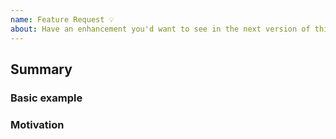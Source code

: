 ```yaml
---
name: Feature Request 💡
about: Have an enhancement you'd want to see in the next version of this package?
---
```


<!--
  To make it easier for me to help you, please include as much useful information as possible.
  Before opening a new issue, please search existing issues https://github.com/timhagn/gatsby-background-image/issues
  
  And though I try to include new features right away, be aware, that not every
  one of them can be added to `gatsby-background-image` (especially if wanting
  to stay mostly on par with `gatsby-image`)...  
-->

## Summary

<!-- Brief explanation of the feature. -->

### Basic example

<!--
    If the proposal involves new or changed handling, include a basic code example.
    Perhaps just clone https://github.com/timhagn/gbitest and try to include it there?
    Omit this section if it's not applicable.
-->    

### Motivation

<!-- Why should this be supported? What is the expected outcome? -->
